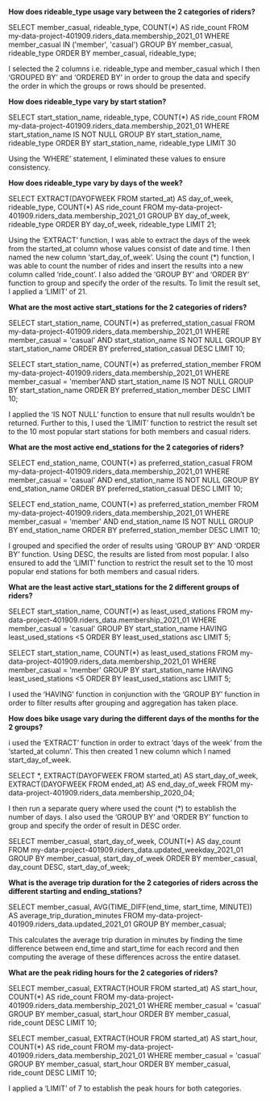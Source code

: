 **How does rideable_type usage vary between the 2 categories of riders?**

SELECT
 member_casual,
 rideable_type,
 COUNT(*) AS ride_count
FROM
 my-data-project-401909.riders_data.membership_2021_01
WHERE
 member_casual IN ('member', 'casual')
GROUP BY
 member_casual,
 rideable_type
ORDER BY
 member_casual, 
 rideable_type;

I selected the 2 columns i.e. rideable_type and member_casual which I then ‘GROUPED BY’ and ‘ORDERED BY’ in order to group the data and specify the order in which the groups or rows should be presented. 

**How does rideable_type vary by start station?**

SELECT
  start_station_name,
  rideable_type,
  COUNT(*) AS ride_count
FROM
  my-data-project-401909.riders_data.membership_2021_01
WHERE
 start_station_name IS NOT NULL 
GROUP BY
  start_station_name, 
  rideable_type
ORDER BY
  start_station_name,
  rideable_type
LIMIT
 30

Using the ‘WHERE’ statement, I eliminated these values to ensure consistency.

**How does rideable_type vary by days of the week?**

SELECT
  EXTRACT(DAYOFWEEK FROM started_at) AS day_of_week,
  rideable_type,
  COUNT(*) AS ride_count
FROM
  my-data-project-401909.riders_data.membership_2021_01
GROUP BY
  day_of_week, 
  rideable_type
ORDER BY
  day_of_week, 
  rideable_type
LIMIT 21;

Using the ‘EXTRACT’ function, I was able to extract the days of the week from the started_at column whose values consist of date and time. I then named the new column ‘start_day_of_week’. Using the count (*) function, I was able to count the number of rides and insert the results into a new column called ‘ride_count’. I also added the ‘GROUP BY’ and ‘ORDER BY’ function to group and specify the order of the results. To limit the result set, I applied a ‘LIMIT’ of 21.

**What are the most active start_stations for the 2 categories of riders?**

SELECT 
 start_station_name,
 COUNT(*) as preferred_station_casual
FROM 
 my-data-project-401909.riders_data.membership_2021_01
WHERE 
 member_casual = 'casual'
 AND start_station_name IS NOT NULL
GROUP BY 
 start_station_name
ORDER BY 
 preferred_station_casual DESC
LIMIT 10;

SELECT 
 start_station_name,
 COUNT(*) as preferred_station_member
FROM 
 my-data-project-401909.riders_data.membership_2021_01
WHERE 
 member_casual = 'member'AND
 start_station_name IS NOT NULL
GROUP BY 
 start_station_name
ORDER BY 
 preferred_station_member DESC
LIMIT 10;

I applied the ‘IS NOT NULL’ function to ensure that null results wouldn’t be returned. Further to this, I used the ‘LIMIT’ function to restrict the result set to the 10 most popular start stations for both members and casual riders. 

**What are the most active end_stations for the 2 categories of riders?**

SELECT 
 end_station_name,
 COUNT(*) as preferred_station_casual
FROM 
 my-data-project-401909.riders_data.membership_2021_01
WHERE 
 member_casual = 'casual'
 AND end_station_name IS NOT NULL
GROUP BY 
 end_station_name
ORDER BY 
 preferred_station_casual DESC
LIMIT 10;

SELECT 
 end_station_name,
 COUNT(*) as preferred_station_member
FROM 
 my-data-project-401909.riders_data.membership_2021_01
WHERE 
 member_casual = 'member'
 AND end_station_name IS NOT NULL
GROUP BY 
 end_station_name
ORDER BY 
 preferred_station_member DESC
LIMIT 10;

I grouped and specified the order of results using ‘GROUP BY’ AND ‘ORDER BY’ function. Using DESC, the results are listed from most popular. I also ensured to add the ‘LIMIT’ function to restrict the result set to the 10 most popular end stations for both members and casual riders. 

**What are the least active start_stations for the 2 different groups of riders?**

 SELECT 
 start_station_name,
 COUNT(*) as least_used_stations
FROM 
 my-data-project-401909.riders_data.membership_2021_01
WHERE 
 member_casual = 'casual'
GROUP BY 
 start_station_name
HAVING
 least_used_stations <5
ORDER BY 
 least_used_stations asc
LIMIT 5;

SELECT 
 start_station_name,
 COUNT(*) as least_used_stations
FROM 
 my-data-project-401909.riders_data.membership_2021_01
WHERE 
 member_casual = 'member'
GROUP BY 
 start_station_name
HAVING
 least_used_stations <5
ORDER BY 
 least_used_stations asc
LIMIT 5;

I used the ‘HAVING’ function in conjunction with the ‘GROUP BY’ function in order to filter results after grouping and aggregation has taken place.

**How does bike usage vary during the different days of the months for the 2 groups?**

i used the ‘EXTRACT’ function in order to extract ‘days of the week’ from the ‘started_at column’. This then created 1 new column which I named start_day_of_week. 

SELECT
  *,
  EXTRACT(DAYOFWEEK FROM started_at) AS start_day_of_week,
  EXTRACT(DAYOFWEEK FROM ended_at) AS end_day_of_week
FROM
  my-data-project-401909.riders_data.membership_2020_04;

I then run a separate query where used the count (*) to establish the number of days. I also used the ‘GROUP BY’ and ‘ORDER BY’ function to group and specify the order of result in DESC order. 

SELECT
  member_casual,
  start_day_of_week,
  COUNT(*) AS day_count
FROM
  my-data-project-401909.riders_data.updated_weekday_2021_01
GROUP BY
  member_casual, 
  start_day_of_week
ORDER BY
  member_casual, 
  day_count DESC,
  start_day_of_week;

**What is the average trip duration for the 2 categories of riders across the different starting and ending_stations?**

SELECT
  member_casual,
  AVG(TIME_DIFF(end_time, start_time, MINUTE)) AS average_trip_duration_minutes
FROM
 my-data-project-401909.riders_data.updated_2021_01
GROUP BY
 member_casual;

This calculates the average trip duration in minutes by finding the time difference between end_time and start_time for each record and then computing the average of these differences across the entire dataset. 

**What are the peak riding hours for the 2 categories of riders?**

SELECT
  member_casual,
  EXTRACT(HOUR FROM started_at) AS start_hour,
  COUNT(*) AS ride_count
FROM
  my-data-project-401909.riders_data.membership_2021_01
WHERE
 member_casual = 'casual'
GROUP BY
  member_casual,
  start_hour
ORDER BY
  member_casual, 
  ride_count DESC
LIMIT 10;

SELECT
  member_casual,
  EXTRACT(HOUR FROM started_at) AS start_hour,
  COUNT(*) AS ride_count
FROM
  my-data-project-401909.riders_data.membership_2021_01
WHERE
 member_casual = 'casual'
GROUP BY
  member_casual,
  start_hour
ORDER BY
  member_casual, 
  ride_count DESC
LIMIT 10;

I applied a ‘LIMIT’ of 7 to establish the peak hours for both categories. 
